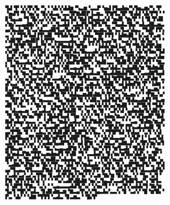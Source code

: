 ▜▟▝▛▝▞▞▛▞▙▝▚▝▝▟▞▞▟▟▆▝▚▃▆▝▃▃▛▝▅▟▐▜▄▟▅▞▚▜▅▃▆▞▚▝▛▝▅▟▜▝▜▝▅▞▄▝▉▞▟▃▄▝▃▃▜▛▇▟▉▛▐▃▆▃▝▛▇▜▃▜▛▝▊▟▟▝▟▞▛▜▝▝▊▜▄▃▅▝▜▝█▞▃▞▞▞▆▝▚▟▃▜▟▝▇▟▐▜▄▟▃▞▟▝▅▟▊▝▆▞▛▝▐▝█▝▛▟▊▞▆▞▃▃▄▟▇▞▞▝▄▞▝▃▜▃▟▟▝▃▙▟▜▞▜▟▜▞▜▃▝▜▄▟▃▜▙▞▚▟▃▟█▃▅▃▄▞▙▃▙▞▜▞▃▞▟▃▃▟▉▜▃▞▙▞▟▜▞▝▟▞▄▃▆▃▜▞▚▃▜▃▞▟▄▃▝▜▟▛▐▜▚▃▝▞▝▜▜▞▙▟▐▜▚▟▊▝▜▜▟▞▆▃▞▝▟▟▄▝▜▛▐▜▜▝▐▟▆▟▉▝▐▞▃▞▛▃▅▝▞▟▉▜▛▃▅▟▉▛▐▞▛▜▚▃▃▃▃▟▄▝▃▛▐▃▛▟▜▃▄▞▆▝▚▃▞▞▜▝▟▞▙▞▚▝▝▃▟▝▉▜▛▝▉▃▙▞▜▝▚▞▟▜▅▟▟▝▇▜▅▝▝▝▐▟▟▞▅▟▐▃▞▜▝▜▙▜▟▜▛▟▇▞▅▜▛▃▞▝▐▛▐▜▟▝▃▝▟▝▆▃▛▟▃▜▙▃▃▟▞▃▟▟█▃▚▝▊▃▙▝▟▞▅▜▅▞▜▟▐▃▛▃▚▜▛▝▝▞▛▝▟▝▜▜▟▝▉▛▇▞▄▟▟▟▚▝▜▝▞▞▟▃▅▝█▜▞▟▅▞▄▃▞▟▅▞▜▝▆▃▃▟▄▜▞▟▐▃▆▜▝▞▞▟▅▛▇▜▙▞▚▝▆▟▊▃▃▝█▟▊▜▞▟▛▞▟▜▝▝▇▃▚▝▜▝▞▟▃▝▅▃▃▞▛▃▛▜▝▟▊▃▄▃▅▜▜▃▝▝▄▃▞▟▟▃▚▃▙▟█▞▆▝▇▟▆▟▊▝▜▝▊▝▆▃▜▃▟▃▚▟█▝▝▝▝▟▅▟▟▞▄▃▟▃▆▝▇▃▟▟▇▟▟▜▙▝▛▃▄▟▇▜▄▟▃▜▝▞▄▞▄▜▄▞▅▟▚▞▃▃▟▞▃▝▛▝▇▜▟▃▆▃▜▟▟▝▇▜▜▟▆▃▜▞▞▃▛▟▆▝▃▟▚▃▞▝▊▃▛▝▅▞▅▟▆▝▄▝▛▞▆▞▄▟▝▃▆▃▙▝▟▟█▝▚▟▐▟▅▛▇▝▛▝▐▟▆▝▊▃▛▜▅▞▃▜▞▜▟▝▞▟▚▜▄▟▊▛▐▛▇▝▊▜▝▝▚▝▛▞▙▃▞▛▐▝▝▝▟▝▄▃▆▞▝▟█▞▝▝▄▜▃▞▝▞▜▃▟▛▇▝▛▝▟▟▄▃▆▟▉▟▇▞▚▜▚▞▚▝▆▃▅▞▞▝▝▛▇▃▚▞▃▝▉▛▐▞▅▝▉▝▅▃▃▃▝▜▄▝▆▟▛▝▉▝▞▟▉▃▚▟▟▜▟▜▞▝▉▟▄▃▟▟▜▝▜▃▅▟▉▝▚▜▃▝▝▝▇▞▄▝▚▜▄▞▛▞▟▞▃▃▚▃▅▞▟▞▟▞▄▞▆▟█▝▝▃▛▜▙▜▝▜▟▞▄▝▟▃▄▃▅▝▃▞▃▟▃▞▛▝▆▜▟▟▉▝▚▝▅▝▅▝▇▝▝▃▛▞▟▝▄▟▅▟▅▜▞▟▉▞▆▝▉▝█▞▅▞▅▞▜▛▐▝█▟▟▜▄▟▝▜▅▝▞▞▞▝▜▝▐▟▅▞▆▃▞▞▚▞▟▜▄▟▛▝█▟▇▟▚▟▄▞▄▃▃▝▃▝▟▜▃▝▆▟▞▃▟▃▞▜▃▛▇▟▛▞▆▞▚▃▝▝▝▃▄▝▉▟▆▞▆▃▛▟▞▞▃▝▃▟▞▟▞▃▜▃▄▟▛▃▟▟▜▞▝▝▞▞▄▃▝▞▝▜▛▟▞▛▐▜▚▃▟▃▙▟▊▝▉▝▄▞▛▜▙▝▊▝▝▃▙▃▚▞▟▟▊▟▛▞▜▟▛▜▞▞▙▃▝▞▜▜▛▜▟▝▛▟▄▞▝▃▜▝▞▟▛▟▇▜▙▃▄▜▚▜▛▟█▞▅▛▇▜▝▟█▛▐▜▅▃▝▞▝▟▞▟▃▃▄▞▝▞▙▛▐▝▐▃▄▜▟▃▙▜▜▃▛▞▄▞▝▞▄▟▅▜▄▟▛▜▞▞▚▟▐▛▇▝▃▜▚▟▃▞▚▟▇▃▛▝▄▜▛▞▆▞▅▜▟▜▙▃▅▝▝▝▟▞▝▝▇▃▚▃▄▃▟▛▇▝▞▟▛▝▅▞▚▜▜▝▆▜▃▟▞▝▉▟▟▝▝▝▅▃▜▞▅▟▃▛▇▞▜▜▚▃▅▟▅▟▜▝▛▟▊▝▜▝▃▃▙▟▚▝▊▞▅▞▆▜▙▞▟▟▚▝▃▜▛▝█▜▚▞▄▝▇▃▛▜▚▞▅▟▉▃▚▟▄▟▄▝▊▝▐▃▝▝▐▜▛▞▅▃▆▝▝▃▜▝▇▛▐▜▙▝▄▝▃▟▇▞▚▛▇▞▆▝█▞▞▜▚▃▝▟▟▝▛▞▆▟▄▟▞▝▅▜▚▝▊▞▄▟▛▜▙▟▜▞▃▝▛▟▄▞▜▃▄▃▜▜▃▃▃▛▇▟▝▟▞▟▟▞▜▃▝▟▅▞▛▛▐▞▜▝▚▟▊▟▝▟▜▝▟▃▃▟▟▜▞▞▃▟▞▃▞▃▞▃▜▜▅▝▊▃▟▞▛▟▜▞▞▜▞▝▞▃▆▝▇▞▆▝▉▞▅▃▝▞▝▜▄▝▄▜▝▛▇▝▟▜▚▜▜▞▟▝▞▝▝▝▚▞▃▟▛▟█▟▇▝▅▞▃▜▄▃▛▃▃▟▜▟▉▜▃▞▚▝▇▜▃▜▝▟▛▜▝▛▇▃▝▃▚▝▝▃▄▃▃▃▟▟▜▞▚▞▝▞▅▞▜▝▝▝▃▞▛▞▄▟▟▞▜▝▇▞▆▜▄▜▝▜▛▞▚▟▃▝▊▟▊▟▆▃▆▝▇▃▄▜▚▞▞▜▄▃▙▞▃▃▚▝▊▝▃▞▞▝█▝▆▜▙▝▛▃▝▟▞▝▝▟▇▝▜▜▜▝▃▟▃▝▊▃▆▃▝▝█▞▛
